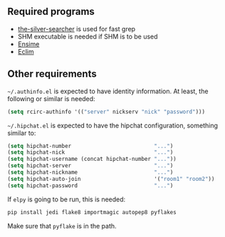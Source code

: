 ## Required programs

- [the-silver-searcher](https://github.com/ggreer/the_silver_searcher) is used for fast grep
- SHM executable is needed if SHM is to be used
- [Ensime](https://github.com/ensime/ensime-server/wiki/Quick-Start-Guide)
- [Eclim](http://eclim.org/install.html)

## Other requirements

`~/.authinfo.el` is expected to have identity information. At least,
the following or similar is needed:
```lisp
(setq rcirc-authinfo '(("server" nickserv "nick" "password")))
```

`~/.hipchat.el` is expected to have the hipchat configuration, something similar to:
```lisp
(setq hipchat-number                          "...")
(setq hipchat-nick                            "...")
(setq hipchat-username (concat hipchat-number "..."))
(setq hipchat-server                          "...")
(setq hipchat-nickname                        "...")
(setq hipchat-auto-join                       '("room1" "room2"))
(setq hipchat-password                        "...")
```

If `elpy` is going to be run, this is needed:

```bash
pip install jedi flake8 importmagic autopep8 pyflakes
```
Make sure that `pyflake` is in the path.
